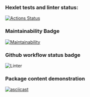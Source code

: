 ### Hexlet tests and linter status:
[![Actions Status](https://github.com/kimostas/python-project-lvl1/workflows/hexlet-check/badge.svg)](https://github.com/kimostas/python-project-lvl1/actions)

### Maintainability Badge
[![Maintainability](https://api.codeclimate.com/v1/badges/a99a88d28ad37a79dbf6/maintainability)](https://codeclimate.com/github/codeclimate/codeclimate/maintainability)

### Github workflow status badge
![Linter](https://github.com/kimostas/python-project-lvl1/actions/workflows/makelint.yml/badge.svg)

### Package content demonstration
[![asciicast](https://asciinema.org/a/FIZdKiJdBcByKYU20habKbyYn.svg)](https://asciinema.org/a/FIZdKiJdBcByKYU20habKbyYn)
